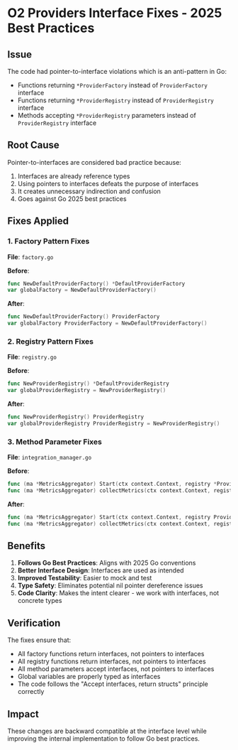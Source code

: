 # O2 Providers Interface Fixes - 2025 Best Practices

## Issue
The code had pointer-to-interface violations which is an anti-pattern in Go:
- Functions returning `*ProviderFactory` instead of `ProviderFactory` interface
- Functions returning `*ProviderRegistry` instead of `ProviderRegistry` interface
- Methods accepting `*ProviderRegistry` parameters instead of `ProviderRegistry` interface

## Root Cause
Pointer-to-interfaces are considered bad practice because:
1. Interfaces are already reference types
2. Using pointers to interfaces defeats the purpose of interfaces
3. It creates unnecessary indirection and confusion
4. Goes against Go 2025 best practices

## Fixes Applied

### 1. Factory Pattern Fixes
**File**: `factory.go`

**Before**:
```go
func NewDefaultProviderFactory() *DefaultProviderFactory
var globalFactory = NewDefaultProviderFactory()
```

**After**:
```go
func NewDefaultProviderFactory() ProviderFactory
var globalFactory ProviderFactory = NewDefaultProviderFactory()
```

### 2. Registry Pattern Fixes  
**File**: `registry.go`

**Before**:
```go
func NewProviderRegistry() *DefaultProviderRegistry  
var globalProviderRegistry = NewProviderRegistry()
```

**After**:
```go
func NewProviderRegistry() ProviderRegistry
var globalProviderRegistry ProviderRegistry = NewProviderRegistry()
```

### 3. Method Parameter Fixes
**File**: `integration_manager.go`

**Before**:
```go
func (ma *MetricsAggregator) Start(ctx context.Context, registry *ProviderRegistry)
func (ma *MetricsAggregator) collectMetrics(ctx context.Context, registry *ProviderRegistry)
```

**After**:
```go
func (ma *MetricsAggregator) Start(ctx context.Context, registry ProviderRegistry)
func (ma *MetricsAggregator) collectMetrics(ctx context.Context, registry ProviderRegistry)
```

## Benefits
1. **Follows Go Best Practices**: Aligns with 2025 Go conventions
2. **Better Interface Design**: Interfaces are used as intended
3. **Improved Testability**: Easier to mock and test
4. **Type Safety**: Eliminates potential nil pointer dereference issues
5. **Code Clarity**: Makes the intent clearer - we work with interfaces, not concrete types

## Verification
The fixes ensure that:
- All factory functions return interfaces, not pointers to interfaces
- All registry functions return interfaces, not pointers to interfaces  
- All method parameters accept interfaces, not pointers to interfaces
- Global variables are properly typed as interfaces
- The code follows the "Accept interfaces, return structs" principle correctly

## Impact
These changes are backward compatible at the interface level while improving the internal implementation to follow Go best practices.